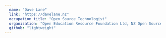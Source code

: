 ```yaml
---
  name: "Dave Lane"
  link: "https://davelane.nz"
  occupation_title: "Open Source Technologist"
  organization: "Open Education Resource Foundation Ltd, NZ Open Source Society Inc, Lane Ventures Ltd, Creative Commons Aotearoa NZ"
  github: "lightweight"
---
```

